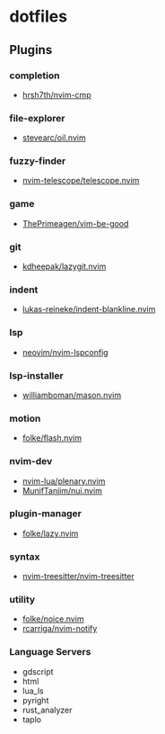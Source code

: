 # dotfiles

## Plugins

### completion
+ [hrsh7th/nvim-cmp](https://dotfyle.com/plugins/hrsh7th/nvim-cmp)
### file-explorer
+ [stevearc/oil.nvim](https://dotfyle.com/plugins/stevearc/oil.nvim)
### fuzzy-finder
+ [nvim-telescope/telescope.nvim](https://dotfyle.com/plugins/nvim-telescope/telescope.nvim)
### game
+ [ThePrimeagen/vim-be-good](https://dotfyle.com/plugins/ThePrimeagen/vim-be-good)
### git
+ [kdheepak/lazygit.nvim](https://dotfyle.com/plugins/kdheepak/lazygit.nvim)
### indent
+ [lukas-reineke/indent-blankline.nvim](https://dotfyle.com/plugins/lukas-reineke/indent-blankline.nvim)
### lsp
+ [neovim/nvim-lspconfig](https://dotfyle.com/plugins/neovim/nvim-lspconfig)
### lsp-installer
+ [williamboman/mason.nvim](https://dotfyle.com/plugins/williamboman/mason.nvim)
### motion
+ [folke/flash.nvim](https://dotfyle.com/plugins/folke/flash.nvim)
### nvim-dev
+ [nvim-lua/plenary.nvim](https://dotfyle.com/plugins/nvim-lua/plenary.nvim)
+ [MunifTanjim/nui.nvim](https://dotfyle.com/plugins/MunifTanjim/nui.nvim)
### plugin-manager
+ [folke/lazy.nvim](https://dotfyle.com/plugins/folke/lazy.nvim)
### syntax
+ [nvim-treesitter/nvim-treesitter](https://dotfyle.com/plugins/nvim-treesitter/nvim-treesitter)
### utility
+ [folke/noice.nvim](https://dotfyle.com/plugins/folke/noice.nvim)
+ [rcarriga/nvim-notify](https://dotfyle.com/plugins/rcarriga/nvim-notify)
### Language Servers
+ gdscript
+ html
+ lua_ls
+ pyright
+ rust_analyzer
+ taplo
